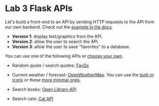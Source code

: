 


# Lab 3 Flask APIs

Let's build a front-end to an API by sending HTTP requests to the API from our own backend. Check out the [example in the docs](../docs/01%20Flask.md#16-apis).

- **Version 1**: display text/graphics from the API.
- **Version 2**: allow the user to search the API.
- **Version 3**: allow the user to save "favorites" to a database.


You can use one of the following APIs or [choose your own](https://github.com/public-apis/public-apis).

- Random quote / search quotes: [FavQs](https://favqs.com/api)

- Current weather / forecast: [OpenWeatherMap](https://openweathermap.org/api). You can use the [built-in icons](https://openweathermap.org/weather-conditions#Icon-list) or these [more minimal ones](https://websygen.github.io/owfont/).

- Search books: [Open Library API](https://openlibrary.org/developers/api)

- Search cats: [Cat API](https://docs.thecatapi.com/)



